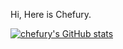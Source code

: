 




 Hi, Here is Chefury.



[![chefury's GitHub stats](https://github-readme-stats.vercel.app/api?username=chefury&show_icons=true&theme=solarized-dark)](https://github.com/chefury) 
<!--
## Hi there 






BlockChain Maximalism, [RoochNetwork](https://github.com/rooch-network)|[Starcoin](https://github.com/starcoinorg)|[Move](https://github.com/move-language) Developer.


1. Twitter: [@jolestar](https://twitter.com/jolestar)
2. Telegram: [jolestar](https://t.me/jolestar)





**chefuny/chefuny** is a ✨ _special_ ✨ repository because its `README.md` (this file) appears on your GitHub profile.
👋
Here are some ideas to get you started:

- 🔭 I’m currently working on ...
- 🌱 I’m currently learning ...
- 👯 I’m looking to collaborate on ...
- 🤔 I’m looking for help with ...
- 💬 Ask me about ...
- 📫 How to reach me: ...
- 😄 Pronouns: ...
- ⚡ Fun fact: ...
-->
